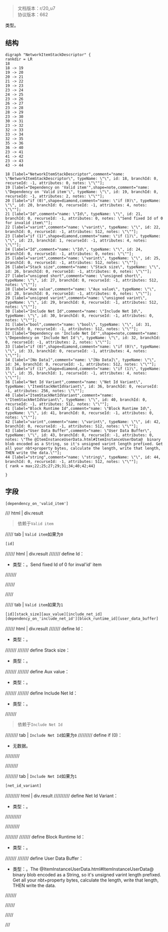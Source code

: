 # <!-- md:samp NetworkItemStackDescriptor -->

> 文档版本：r/20_u7<br/>协议版本：662

<!-- md:samp NetworkItemStackDescriptor -->类型。

## 结构

```viz
digraph "NetworkItemStackDescriptor" {
rankdir = LR
18
18 -> 19
19 -> 20
20 -> 21
21 -> 22
19 -> 23
23 -> 24
24 -> 25
23 -> 26
26 -> 27
23 -> 28
28 -> 29
23 -> 30
30 -> 31
23 -> 32
32 -> 33
33 -> 34
32 -> 35
35 -> 36
36 -> 40
23 -> 41
41 -> 42
23 -> 43
43 -> 44

18 [label="NetworkItemStackDescriptor",comment="name: \"NetworkItemStackDescriptor\", typeName: \"\", id: 18, branchId: 0, recurseId: -1, attributes: 0, notes: \"\""];
19 [label="Dependency on 'Valid item'",shape=note,comment="name: \"Dependency on 'Valid item'\", typeName: \"\", id: 19, branchId: 0, recurseId: -1, attributes: 2, notes: \"\""];
20 [label="if (0)",shape=diamond,comment="name: \"if (0)\", typeName: \"\", id: 20, branchId: 0, recurseId: -1, attributes: 4, notes: \"\""];
21 [label="Id",comment="name: \"Id\", typeName: \"\", id: 21, branchId: 0, recurseId: -1, attributes: 0, notes: \"Send fixed Id of 0 for invalid item\""];
22 [label="varint",comment="name: \"varint\", typeName: \"\", id: 22, branchId: 0, recurseId: -1, attributes: 512, notes: \"\""];
23 [label="if (1)",shape=diamond,comment="name: \"if (1)\", typeName: \"\", id: 23, branchId: 1, recurseId: -1, attributes: 4, notes: \"\""];
24 [label="Id",comment="name: \"Id\", typeName: \"\", id: 24, branchId: 0, recurseId: -1, attributes: 0, notes: \"\""];
25 [label="varint",comment="name: \"varint\", typeName: \"\", id: 25, branchId: 0, recurseId: -1, attributes: 512, notes: \"\""];
26 [label="Stack size",comment="name: \"Stack size\", typeName: \"\", id: 26, branchId: 0, recurseId: -1, attributes: 0, notes: \"\""];
27 [label="unsigned short",comment="name: \"unsigned short\", typeName: \"\", id: 27, branchId: 0, recurseId: -1, attributes: 512, notes: \"\""];
28 [label="Aux value",comment="name: \"Aux value\", typeName: \"\", id: 28, branchId: 0, recurseId: -1, attributes: 0, notes: \"\""];
29 [label="unsigned varint",comment="name: \"unsigned varint\", typeName: \"\", id: 29, branchId: 0, recurseId: -1, attributes: 512, notes: \"\""];
30 [label="Include Net Id",comment="name: \"Include Net Id\", typeName: \"\", id: 30, branchId: 0, recurseId: -1, attributes: 0, notes: \"\""];
31 [label="bool",comment="name: \"bool\", typeName: \"\", id: 31, branchId: 0, recurseId: -1, attributes: 512, notes: \"\""];
32 [label="Dependency on 'Include Net Id'",shape=note,comment="name: \"Dependency on 'Include Net Id'\", typeName: \"\", id: 32, branchId: 0, recurseId: -1, attributes: 2, notes: \"\""];
33 [label="if (0)",shape=diamond,comment="name: \"if (0)\", typeName: \"\", id: 33, branchId: 0, recurseId: -1, attributes: 4, notes: \"\""];
34 [label="[No Data]",comment="name: \"[No Data]\", typeName: \"\", id: 34, branchId: 0, recurseId: -1, attributes: 512, notes: \"\""];
35 [label="if (1)",shape=diamond,comment="name: \"if (1)\", typeName: \"\", id: 35, branchId: 1, recurseId: -1, attributes: 4, notes: \"\""];
36 [label="Net Id Variant",comment="name: \"Net Id Variant\", typeName: \"ItemStackNetIdVariant\", id: 36, branchId: 0, recurseId: -1, attributes: 256, notes: \"\""];
40 [label="ItemStackNetIdVariant",comment="name: \"ItemStackNetIdVariant\", typeName: \"\", id: 40, branchId: 0, recurseId: -1, attributes: 512, notes: \"\""];
41 [label="Block Runtime Id",comment="name: \"Block Runtime Id\", typeName: \"\", id: 41, branchId: 0, recurseId: -1, attributes: 0, notes: \"\""];
42 [label="varint",comment="name: \"varint\", typeName: \"\", id: 42, branchId: 0, recurseId: -1, attributes: 512, notes: \"\""];
43 [label="User Data Buffer",comment="name: \"User Data Buffer\", typeName: \"\", id: 43, branchId: 0, recurseId: -1, attributes: 0, notes: \"The @ItemInstanceUserData.html#ItemInstanceUserData@  binary blob encoded as a String, so it's unsigned varint length prefixed. Get all your nbt+property bytes, calculate the length, write that length, THEN write the data.\""];
44 [label="string",comment="name: \"string\", typeName: \"\", id: 44, branchId: 0, recurseId: -1, attributes: 512, notes: \"\""];
{ rank = max;22;25;27;29;31;34;40;42;44}

}

```

## 字段

```title='NetworkItemStackDescriptor'
[dependency_on_'valid_item']
```

/// html | div.result
> 依赖于`Valid item`

///// tab | `Valid item`如果为`0`
```title='if (0)'
[id]
```

////// html | div.result
/////// define
Id：<!-- md:samp varint -->

- 类型：<!-- md:samp varint -->。Send fixed Id of 0 for inval'id' item


///////

//////

/////

///// tab | `Valid item`如果为`1`
```title='if (1)'
[id][stack_size][aux_value][include_net_id][dependency_on_'include_net_id'][block_runtime_id][user_data_buffer]
```

////// html | div.result
/////// define
Id：<!-- md:samp varint -->

- 类型：<!-- md:samp varint -->。


///////
/////// define
Stack size：<!-- md:samp unsigned short -->

- 类型：<!-- md:samp unsigned short -->。


///////
/////// define
Aux value：<!-- md:samp unsigned varint -->

- 类型：<!-- md:samp unsigned varint -->。


///////
/////// define
Include Net Id：<!-- md:samp bool -->

- 类型：<!-- md:samp bool -->。


///////
> 依赖于`Include Net Id`

//////// tab | `Include Net Id`如果为`0`
///////// define
if (0)：<!-- md:samp [No Data] -->

- 无数据。


/////////

////////

//////// tab | `Include Net Id`如果为`1`
```title='if (1)'
[net_id_variant]
```

///////// html | div.result
////////// define
Net Id Variant：[<!-- md:samp ItemStackNetIdVariant -->](../types/itemstacknetidvariant.md)

- 类型：<!-- md:samp ItemStackNetIdVariant -->。


//////////

/////////

////////
/////// define
Block Runtime Id：<!-- md:samp varint -->

- 类型：<!-- md:samp varint -->。


///////
/////// define
User Data Buffer：<!-- md:samp string -->

- 类型：<!-- md:samp string -->。The @ItemInstanceUserData.html#ItemInstanceUserData@  binary blob encoded as a String, so it's unsigned varint length prefixed. Get all your nbt+property bytes, calculate the length, write that length, THEN write the data.


///////

//////

/////

///

